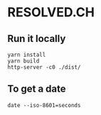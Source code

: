 # RESOLVED.CH

## Run it locally

```
yarn install
yarn build
http-server -c0 ./dist/
```

## To get a date

```
date --iso-8601=seconds
```